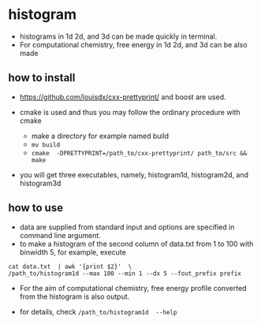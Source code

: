 # histogram

- histograms in 1d 2d, and 3d can be made quickly in terminal.
- For computational chemistry, free energy in 1d 2d, and 3d can be also made

## how to install 

- <https://github.com/louisdx/cxx-prettyprint/> and boost are used.
- cmake is used and thus you may follow the ordinary procedure with cmake 
  - make a directory for example named build
  - `mv build`
  - `cmake  -DPRETTYPRINT=/path_to/cxx-prettyprint/ path_to/src && make `

- you will get three executables, namely, histogram1d, histogram2d, and histogram3d


## how to use

- data are supplied from standard input and options are specified in command line argument. 
- to make a histogram of the second column of data.txt from 1 to 100 with binwidth 5, for example, execute
```
cat data.txt  | awk '{print $2}'  \
/path_to/histogram1d --max 100 --min 1 --dx 5 --fout_prefix prefix  
```
- For the aim of computational chemistry, free energy profile converted from the histogram is also output. 

- for details, check `/path_to/histogram1d  --help`

